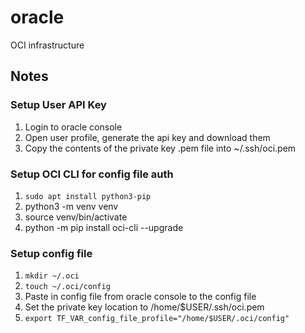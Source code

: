 # oracle
OCI infrastructure

## Notes

### Setup User API Key

1. Login to oracle console
1. Open user profile, generate the api key and download them
1. Copy the contents of the private key .pem file into ~/.ssh/oci.pem

### Setup OCI CLI for config file auth

1. ```sudo apt install python3-pip```
1. python3 -m venv venv
1. source venv/bin/activate
1. python -m pip install oci-cli --upgrade


### Setup config file

1. ```mkdir ~/.oci```
1. ```touch ~/.oci/config```
1. Paste in config file from oracle console to the config file
1. Set the private key location to /home/$USER/.ssh/oci.pem
1. ```export TF_VAR_config_file_profile="/home/$USER/.oci/config"```